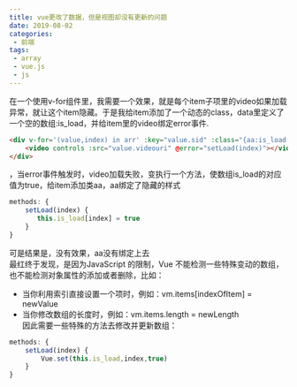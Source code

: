 ```yaml
--- 
title: vue更改了数据，但是视图却没有更新的问题
date: 2019-08-02
categories: 
 - 前端
tags: 
 - array
 - vue.js
 - js
---
```


在一个使用v-for组件里，我需要一个效果，就是每个item子项里的video如果加载异常，就让这个item隐藏。于是我给item添加了一个动态的class，data里定义了一个空的数组:is_load，并给item里的video绑定error事件.
```html
<div v-for='(value,index) in arr' :key="value.sid" :class="{aa:is_load[index]}">
    <video controls :src="value.videouri" @error="setLoad(index)"></video>
</div>
```
，当error事件触发时，video加载失败，变执行一个方法，使数组is_load的对应值为true，给item添加类aa，aa绑定了隐藏的样式
```javascript
methods: {
    setLoad(index) {
       this.is_load[index] = true
    }
}
```
可是结果是，没有效果，aa没有绑定上去    
最红终于发现，是因为JavaScript 的限制，Vue 不能检测一些特殊变动的数组，也不能检测对象属性的添加或者删除，比如：
* 当你利用索引直接设置一个项时，例如：vm.items[indexOfItem] = newValue
* 当你修改数组的长度时，例如：vm.items.length = newLength    
因此需要一些特殊的方法去修改并更新数组：
```javascript
methods: {
    setLoad(index) {
        Vue.set(this.is_load,index,true)
    }
}
```